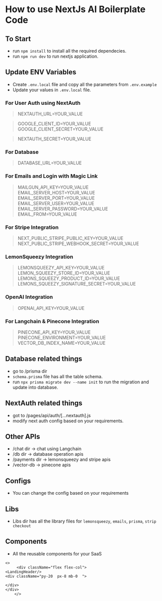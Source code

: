 # How to use NextJs AI Boilerplate Code

## To Start
- run `npm install` to install all the required dependecies.
- run `npm run dev` to run nextjs application.

## Update ENV Variables

- Create `.env.local` file and copy all the parameters from `.env.example`
- Update your values in `.env.local` file.

### For User Auth using NextAuth

> NEXTAUTH_URL=YOUR_VALUE

> GOOGLE_CLIENT_ID=YOUR_VALUE
> GOOGLE_CLIENT_SECRET=YOUR_VALUE

> NEXTAUTH_SECRET=YOUR_VALUE

### For Database 

> DATABASE_URL=YOUR_VALUE

### For Emails and Login with Magic Link

> MAILGUN_API_KEY=YOUR_VALUE
> EMAIL_SERVER_HOST=YOUR_VALUE
> EMAIL_SERVER_PORT=YOUR_VALUE
> EMAIL_SERVER_USER=YOUR_VALUE
> EMAIL_SERVER_PASSWORD=YOUR_VALUE
> EMAIL_FROM=YOUR_VALUE

### For Stripe Integration

> NEXT_PUBLIC_STRIPE_PUBLIC_KEY=YOUR_VALUE
> NEXT_PUBLIC_STRIPE_WEBHOOK_SECRET=YOUR_VALUE

### LemonSqueezy Integration

> LEMONSQUEEZY_API_KEY=YOUR_VALUE
> LEMON_SQUEEZY_STORE_ID=YOUR_VALUE
> LEMONS_SQUEEZY_PRODUCT_ID=YOUR_VALUE
> LEMONS_SQUEEZY_SIGNATURE_SECRET=YOUR_VALUE

### OpenAI Integration

> OPENAI_API_KEY=YOUR_VALUE

### For Langchain & Pinecone Integration

> PINECONE_API_KEY=YOUR_VALUE
> PINECONE_ENVIRONMENT=YOUR_VALUE
> VECTOR_DB_INDEX_NAME=YOUR_VALUE

## Database related things
- go to /prisma dir
- `schema.prisma` file has all the table schema.
- run `npx prisma migrate dev --name init` to run the migration and update into database.

## NextAuth related things
- got to /pages/api/auth/[...nextauth].js
- modify next auth config based on your requirements.

## Other APIs
- /chat dir -> chat using Langchain 
- /db dir -> database operation apis
- /payments dir -> lemonsqueezy and stripe apis
- /vector-db -> pinecone apis

## Configs
- You can change the config based on your requirements

## Libs
- Libs dir has all the library files for `lemonsqueezy`, `emails`, `prisma`, `strip checkout`

## Components
- All the reusable components for your SaaS



<!-- basic compoent setup -->
    <>
         <div className="flex flex-col">
    <LandingHeader/>
    <div className="py-20  px-8 mb-0  ">
       
    </div>
    </div>
        </>